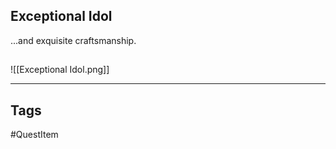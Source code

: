 ## Exceptional Idol
...and exquisite craftsmanship.
## 
![[Exceptional Idol.png]]

---
## Tags
#QuestItem